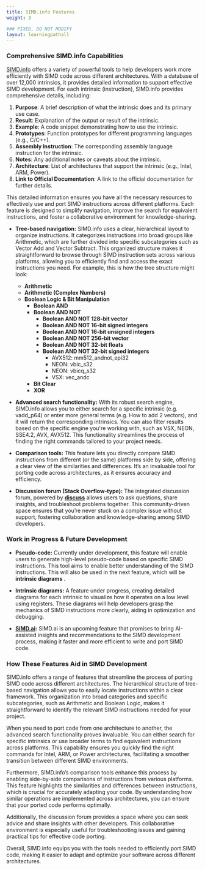 ```yaml
---
title: SIMD.info Features
weight: 3

### FIXED, DO NOT MODIFY
layout: learningpathall
---
```


### Comprehensive SIMD.info Capabilities
[SIMD.info](https://simd.info/) offers a variety of powerful tools to help developers work more efficiently with SIMD code across different architectures. With a database of over 12,000 intrinsics, it provides detailed information to support effective SIMD development.
For each intrinsic (instruction), SIMD.info provides comprehensive details, including:

1. **Purpose**: A brief description of what the intrinsic does and its primary use case.
2. **Result**: Explanation of the output or result of the intrinsic.
3. **Example**: A code snippet demonstrating how to use the intrinsic.
4. **Prototypes**: Function prototypes for different programming languages (e.g., C/C++).
5. **Assembly Instruction**: The corresponding assembly language instruction for the intrinsic.
6. **Notes**: Any additional notes or caveats about the intrinsic.
7. **Architecture**: List of architectures that support the intrinsic (e.g., Intel, ARM, Power).
8. **Link to Official Documentation**: A link to the official documentation for further details.

This detailed information ensures you have all the necessary resources to effectively use and port SIMD instructions across different platforms. Each feature is designed to simplify navigation, improve the search for equivalent instructions, and foster a collaborative environment for knowledge-sharing.

- **Tree-based navigation:** SIMD.info uses a clear, hierarchical layout to organize instructions. It categorizes instructions into broad groups like Arithmetic, which are further divided into specific subcategories such as Vector Add and Vector Subtract. This organized structure makes it straightforward to browse through SIMD instruction sets across various platforms, allowing you to efficiently find and access the exact instructions you need. For example, this is how the tree structure might look:

    - **Arithmetic** 
    - **Arithmetic (Complex Numbers)** 
    - **Boolean Logic & Bit Manipulation** 
        - **Boolean AND** 
        - **Boolean AND NOT** 
            - **Boolean AND NOT 128-bit vector** 
            - **Boolean AND NOT 16-bit signed integers** 
            - **Boolean AND NOT 16-bit unsigned integers** 
            - **Boolean AND NOT 256-bit vector**
            - **Boolean AND NOT 32-bit floats** 
            - **Boolean AND NOT 32-bit signed integers** 
                - AVX512: mm512_andnot_epi32 
                - NEON: vbic_s32
                - NEON: vbicq_s32 
                - VSX: vec_andc 
        - **Bit Clear** 
        - **XOR**

- **Advanced search functionality:** With its robust search engine, SIMD.info allows you to either search for a specific intrinsic (e.g. vadd_p64) or enter more general terms (e.g. How to add 2 vectors), and it will return the corresponding intrinsics. You can also filter results based on the specific engine you're working with, such as VSX, NEON, SSE4.2, AVX, AVX512. This functionality streamlines the process of finding the right commands tailored to your project needs.

- **Comparison tools:** This feature lets you directly compare SIMD instructions from different (or the same) platforms side by side, offering a clear view of the similarities and differences. It’s an invaluable tool for porting code across architectures, as it ensures accuracy and efficiency.

- **Discussion forum (Stack Overflow-type):** The integrated discussion forum, powered by **[discuss](https://disqus.com/)** allows users to ask questions, share insights, and troubleshoot problems together. This community-driven space ensures that you’re never stuck on a complex issue without support, fostering collaboration and knowledge-sharing among SIMD developers.

### Work in Progress & Future Development
- **Pseudo-code:** Currently under development, this feature will enable users to generate high-level pseudo-code based on specific SIMD instructions. This tool aims to enable better understanding of the SIMD instructions. This will also be used in the next feature, which will be **intrinsic diagrams** .

- **Intrinsic diagrams:** A feature under progress, creating detailed diagrams for each intrinsic to visualize how it operates on a low level using registers. These diagrams will help developers grasp the mechanics of SIMD instructions more clearly, aiding in optimization and debugging.

- **[SIMD.ai](https://simd.ai/):** SIMD.ai is an upcoming feature that promises to bring AI-assisted insights and recommendations to the SIMD development process, making it faster and more efficient to write and port SIMD code.

### How These Features Aid in SIMD Development
SIMD.info offers a range of features that streamline the process of porting SIMD code across different architectures. The hierarchical structure of tree-based navigation allows you to easily locate instructions within a clear framework. This organization into broad categories and specific subcategories, such as Arithmetic and Boolean Logic, makes it straightforward to identify the relevant SIMD instructions needed for your project.

When you need to port code from one architecture to another, the advanced search functionality proves invaluable. You can either search for specific intrinsics or use broader terms to find equivalent instructions across platforms. This capability ensures you quickly find the right commands for Intel, ARM, or Power architectures, facilitating a smoother transition between different SIMD environments.

Furthermore, SIMD.info’s comparison tools enhance this process by enabling side-by-side comparisons of instructions from various platforms. This feature highlights the similarities and differences between instructions, which is crucial for accurately adapting your code. By understanding how similar operations are implemented across architectures, you can ensure that your ported code performs optimally.

Additionally, the discussion forum provides a space where you can seek advice and share insights with other developers. This collaborative environment is especially useful for troubleshooting issues and gaining practical tips for effective code porting.

Overall, SIMD.info equips you with the tools needed to efficiently port SIMD code, making it easier to adapt and optimize your software across different architectures.







<!-- IMAGE HERE:
![example image alt-text#center](example-picture.png "Figure 1. Example image caption") -->
